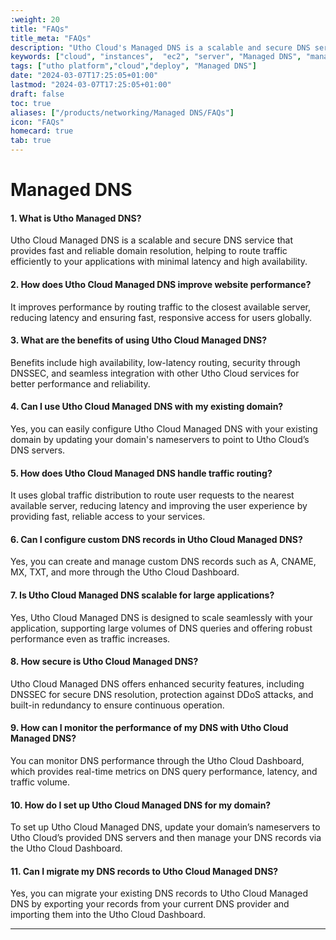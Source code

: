 ```yaml
---
:weight: 20
title: "FAQs"
title_meta: "FAQs"
description: "Utho Cloud's Managed DNS is a scalable and secure DNS service that ensures high availability and low-latency traffic routing. It offers features like global traffic distribution and seamless integration with Utho Cloud services. Ideal for businesses looking to improve DNS performance and reliability."
keywords: ["cloud", "instances",  "ec2", "server", "Managed DNS", "managed dns"]
tags: ["utho platform","cloud","deploy", "Managed DNS"]
date: "2024-03-07T17:25:05+01:00"
lastmod: "2024-03-07T17:25:05+01:00"
draft: false
toc: true
aliases: ["/products/networking/Managed DNS/FAQs"]
icon: "FAQs"
homecard: true
tab: true
---
```


# Managed DNS

#### 1. **What is Utho Managed DNS?**
Utho Cloud Managed DNS is a scalable and secure DNS service that provides fast and reliable domain resolution, helping to route traffic efficiently to your applications with minimal latency and high availability.

#### 2. **How does Utho Cloud Managed DNS improve website performance?**
It improves performance by routing traffic to the closest available server, reducing latency and ensuring fast, responsive access for users globally.

#### 3. **What are the benefits of using Utho Cloud Managed DNS?**
Benefits include high availability, low-latency routing, security through DNSSEC, and seamless integration with other Utho Cloud services for better performance and reliability.

#### 4. **Can I use Utho Cloud Managed DNS with my existing domain?**
Yes, you can easily configure Utho Cloud Managed DNS with your existing domain by updating your domain's nameservers to point to Utho Cloud’s DNS servers.

#### 5. **How does Utho Cloud Managed DNS handle traffic routing?**
It uses global traffic distribution to route user requests to the nearest available server, reducing latency and improving the user experience by providing fast, reliable access to your services.

#### 6. **Can I configure custom DNS records in Utho Cloud Managed DNS?**
Yes, you can create and manage custom DNS records such as A, CNAME, MX, TXT, and more through the Utho Cloud Dashboard.

#### 7. **Is Utho Cloud Managed DNS scalable for large applications?**
Yes, Utho Cloud Managed DNS is designed to scale seamlessly with your application, supporting large volumes of DNS queries and offering robust performance even as traffic increases.

#### 8. **How secure is Utho Cloud Managed DNS?**
Utho Cloud Managed DNS offers enhanced security features, including DNSSEC for secure DNS resolution, protection against DDoS attacks, and built-in redundancy to ensure continuous operation.

#### 9. **How can I monitor the performance of my DNS with Utho Cloud Managed DNS?**
You can monitor DNS performance through the Utho Cloud Dashboard, which provides real-time metrics on DNS query performance, latency, and traffic volume.

#### 10. **How do I set up Utho Cloud Managed DNS for my domain?**
To set up Utho Cloud Managed DNS, update your domain’s nameservers to Utho Cloud’s provided DNS servers and then manage your DNS records via the Utho Cloud Dashboard.

#### 11. **Can I migrate my DNS records to Utho Cloud Managed DNS?**
Yes, you can migrate your existing DNS records to Utho Cloud Managed DNS by exporting your records from your current DNS provider and importing them into the Utho Cloud Dashboard.

--- 
